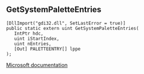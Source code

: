 ## GetSystemPaletteEntries

```
[DllImport("gdi32.dll", SetLastError = true)]
public static extern uint GetSystemPaletteEntries(
   IntPtr hdc,
   uint iStartIndex,
   uint nEntries,
   [Out] PALETTEENTRY[] lppe
);
```

[Microsoft documentation](https://docs.microsoft.com/en-us/windows/win32/api/wingdi/nf-wingdi-getsystempaletteentries)
